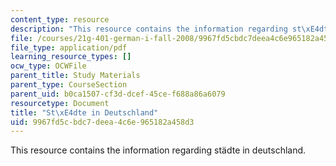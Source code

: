 ```yaml
---
content_type: resource
description: "This resource contains the information regarding st\xE4dte in deutschland."
file: /courses/21g-401-german-i-fall-2008/9967fd5cbdc7deea4c6e965182a458d3_MIT21G_401F08_stad_deut.pdf
file_type: application/pdf
learning_resource_types: []
ocw_type: OCWFile
parent_title: Study Materials
parent_type: CourseSection
parent_uid: b0ca1507-cf3d-dcef-45ce-f688a86a6079
resourcetype: Document
title: "St\xE4dte in Deutschland"
uid: 9967fd5c-bdc7-deea-4c6e-965182a458d3
---
```

This resource contains the information regarding städte in deutschland.

